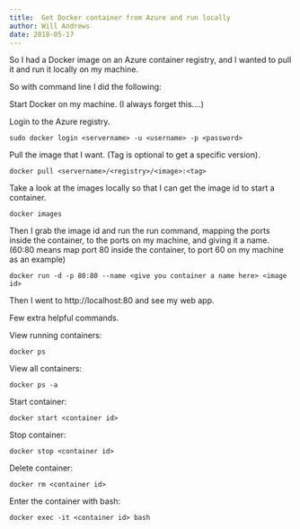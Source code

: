 ```yaml
---
title:  Get Docker container from Azure and run locally
author: Will Andrews
date: 2018-05-17
---
```


So I had a Docker image on an Azure container registry, and I wanted to pull it and run it locally on my machine.

So with command line I did the following:

Start Docker on my machine. (I always forget this....)

Login to the Azure registry.
```
sudo docker login <servername> -u <username> -p <password>
```

Pull the image that I want. (Tag is optional to get a specific version).

```
docker pull <servername>/<registry>/<image>:<tag>
```

Take a look at the images locally so that I can get the image id to start a container.

```
docker images
```

Then I grab the image id and run the run command, mapping the ports inside the container, to the ports on my machine, and giving it a name.
(60:80 means map port 80 inside the container, to port 60 on my machine as an example)

```
docker run -d -p 80:80 --name <give you container a name here> <image id>
```

Then I went to  http://localhost:80 and see my web app.

Few extra helpful commands.

View running containers:
```
docker ps
```

View all containers:
```
docker ps -a
```

Start container:
```
docker start <container id>
```

Stop container:
```
docker stop <container id>
```

Delete container:
```
docker rm <container id>
```

Enter the container with bash:
```
docker exec -it <container id> bash
```

